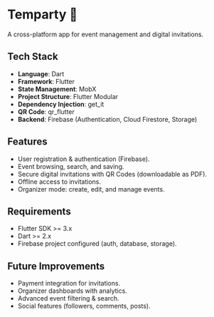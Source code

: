 # Temparty 🎉  
A cross-platform app for event management and digital invitations.  

## Tech Stack  
- **Language**: Dart  
- **Framework**: Flutter  
- **State Management**: MobX  
- **Project Structure**: Flutter Modular  
- **Dependency Injection**: get_it  
- **QR Code**: qr_flutter  
- **Backend**: Firebase (Authentication, Cloud Firestore, Storage)  

## Features  
- User registration & authentication (Firebase).  
- Event browsing, search, and saving.  
- Secure digital invitations with QR Codes (downloadable as PDF).  
- Offline access to invitations.  
- Organizer mode: create, edit, and manage events.  

## Requirements
- Flutter SDK >= 3.x  
- Dart >= 2.x  
- Firebase project configured (auth, database, storage).

## Future Improvements
- Payment integration for invitations.
- Organizer dashboards with analytics.
- Advanced event filtering & search.
- Social features (followers, comments, posts).
